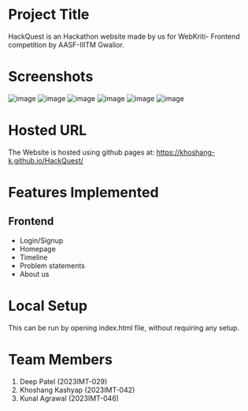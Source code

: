 # Project Title
HackQuest is an Hackathon website made by us for WebKriti- Frontend competition by AASF-IIITM Gwalior.
 
# Screenshots
![image](https://github.com/user-attachments/assets/a62d4c41-41c9-458a-86ef-e879172bfabd)
![image](https://github.com/user-attachments/assets/ab8afcb9-7642-4588-9df9-00304a86c7b0)
![image](https://github.com/user-attachments/assets/58917501-222d-4556-9aac-bfdbdbdccbee)
![image](https://github.com/user-attachments/assets/fb13286b-10ed-4a4d-a625-2c76f160500a)
![image](https://github.com/user-attachments/assets/16900b16-9372-484a-8c95-42fcbc3346c9)
![image](https://github.com/user-attachments/assets/e5f2d320-b2d8-44f5-8f52-c9f615d92c83)


# Hosted URL
The Website is hosted using github pages at: https://khoshang-k.github.io/HackQuest/

# Features Implemented
## Frontend
- Login/Signup
- Homepage
- Timeline
- Problem statements
- About us





# Local Setup
This can be run by opening index.html file, without requiring any setup.

# Team Members
1) Deep Patel (2023IMT-029)
2) Khoshang Kashyap (2023IMT-042)
3) Kunal Agrawal (2023IMT-046)
